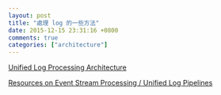 ```yaml
---
layout: post
title: "處理 log 的一些方法"
date: 2015-12-15 23:31:16 +0800
comments: true
categories: ["architecture"]
---
```


<!-- more -->

[Unified Log Processing Architecture]

[Resources on Event Stream Processing / Unified Log Pipelines]

[Resources on Event Stream Processing / Unified Log Pipelines]:https://gist.github.com/aviflax/7f453a41a06a200a2f5d

[Unified Log Processing Architecture]:http://www.slideshare.net/gschmutz/unified-logprocessing